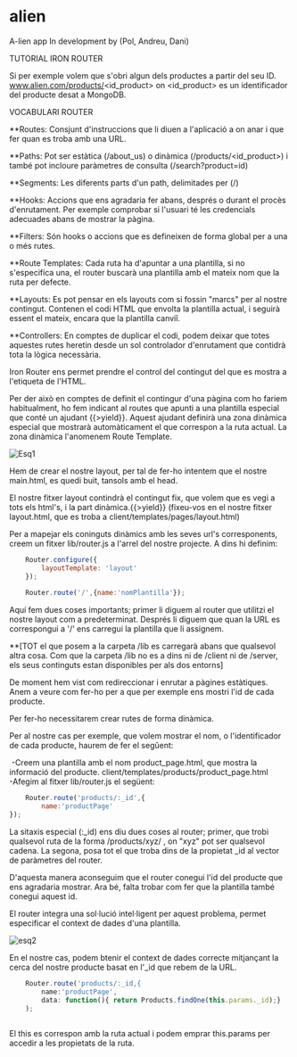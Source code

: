# alien
A-lien app
In development by (Pol, Andreu, Dani)

TUTORIAL IRON ROUTER

Si per exemple volem que s'obri algun dels productes a partir del seu ID.
    www.alien.com/products/<id_product>
on <id_product> es un identificador del producte desat a MongoDB.

VOCABULARI ROUTER

  **Routes: Consjunt d'instruccions que li diuen a l'aplicació a on anar i que fer quan es troba amb una URL.
  
  **Paths: Pot ser estàtica (/about_us) o dinàmica (/products/<id_product>) i també pot incloure paràmetres de consulta
  (/search?product=id)
  
  **Segments: Les diferents parts d'un path, delimitades per (/)
  
  **Hooks: Accions que ens agradaria fer abans, després o durant el procès d'enrutament. Per exemple comprobar si l'usuari té 
  les credencials adecuades abans de mostrar la pàgina.
  
  **Filters: Són hooks o accions que es defineixen de forma global per a una o més rutes.
  
  **Route Templates: Cada ruta ha d'apuntar a una plantilla, si no s'especifíca una, el router buscarà una plantilla amb el 
  mateix nom que la ruta per defecte.
  
  **Layouts: Es pot pensar en els layouts com si fossin "marcs" per al nostre contingut. Contenen el codi HTML que envolta la
  plantilla actual, i seguirà essent el mateix, encara que la plantilla canviî.
  
  **Controllers: En comptes de duplicar el codi, podem deixar que totes aquestes rutes heretin desde un sol controlador
  d'enrutament que contidrà tota la lògica necessària.
  
Iron Router ens permet prendre el control del contingut del que es mostra a l'etiqueta <body> de l'HTML.

Per der això en comptes de definit el contingur d'una pàgina com ho fariem habitualment, ho fem indicant al routes que apunti
a una plantilla especial que conté un ajudant {{>yield}}.
Aquest ajudant definirà una zona dinàmica especial que mostrarà automàticament el que correspon a la ruta actual. La zona 
dinàmica l'anomenem Route Template.

![Esq1](http://i.imgur.com/tS9ROyB.jpg)

Hem de crear el nostre layout, per tal de fer-ho intentem que el nostre main.html, es quedi buit, tansols amb el head.

El nostre fitxer layout contindrà el contingut fix, que volem que es vegi a tots els html's, i la part dinàmica.{{>yield}}
(fixeu-vos en el nostre fitxer layout.html, que es troba a client/templates/pages/layout.html)

Per a mapejar els coninguts dinàmics amb les seves url's corresponents, creem un fitxer lib/router.js a l'arrel del nostre
projecte. A dins hi definim:

```javascript
    Router.configure({
        layoutTemplate: 'layout'
    });
    
    Router.route('/',{name:'nomPlantilla'});
```

Aquí fem dues coses importants; primer li diguem al router que utilitzi el nostre layout com a predeterminat. Després li diguem que quan la URL es correspongui a '/' ens carregui la plantilla que li assignem.

**[TOT el que posem a la carpeta /lib es carregarà abans que qualsevol altra cosa. Com que la carpeta /lib no es a dins ni de /client ni de /server, els seus continguts estan disponibles per als dos entorns]

De moment hem vist com redireccionar i enrutar a pàgines estàtiques. Anem a veure com fer-ho per a que per exemple ens mostri
l'id de cada producte.

Per fer-ho necessitarem crear rutes de forma dinàmica.

Per al nostre cas per exemple, que volem mostrar el nom, o l'identificador de cada producte, haurem de fer el segûent:

  -Creem una plantilla amb el nom product_page.html, que mostra la informació del producte.
   client/templates/products/product_page.html
    
  -Afegim al fitxer lib/router.js el següent:
  
  
```javascript
    Router.route('products/:_id',{
        name:'productPage'
});
```
La sitaxis especial (:\_id) ens diu dues coses al router; primer, que trobi qualsevol ruta de la forma /products/xyz/ , on "xyz" pot ser qualsevol cadena. La segona, posa tot el que troba dins de la propietat \_id al vector de paràmetres del router.

D'aquesta manera aconseguim que el router conegui l'id del producte que ens agradaria mostrar.
Ara bé, falta trobar com fer que la plantilla també conegui aquest id.

El router integra una sol·lució intel·ligent per aquest problema, permet especificar el context de dades d'una plantilla.

![esq2](http://i.imgur.com/Clh5bfB.jpg)

En el nostre cas, podem btenir el context de dades correcte mitjançant la cerca del nostre producte basat en l'\_id que rebem de la URL.

```javascript
    Router.route('products/:_id,{
        name:'productPage',
        data: function(){ return Products.findOne(this.params._id);}
    );
    
```

El this es correspon amb la ruta actual i podem emprar this.params per accedir a les propietats de la ruta.
    


